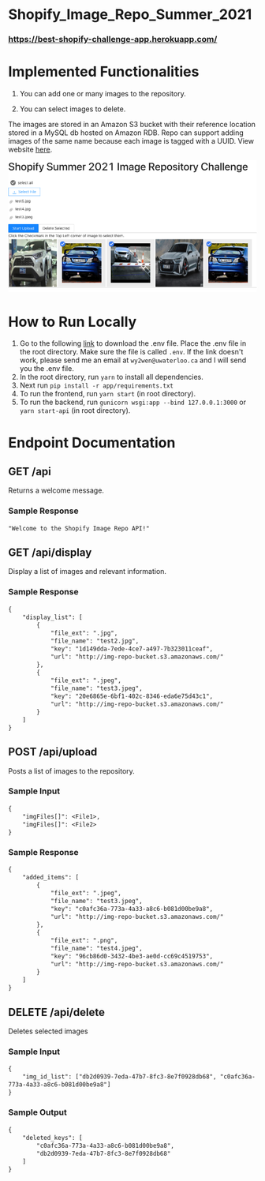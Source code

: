# Shopify_Image_Repo_Summer_2021

### https://best-shopify-challenge-app.herokuapp.com/

# Implemented Functionalities

1. You can add one or many images to the repository.

2. You can select images to delete.

The images are stored in an Amazon S3 bucket with their reference location stored in a MySQL db hosted on Amazon RDB. Repo can support adding images of the same name because each image is tagged with a UUID. View website [here](https://best-shopify-challenge-app.herokuapp.com/).

![](interface.png)

# How to Run Locally

1. Go to the following [link](https://docs.google.com/document/d/1zZ5_eALQw6shdA4u0U7wRMbnGW8Bhl2rWDruE6T-E6M/edit?usp=sharing) to download the .env file. Place the .env file in the root directory. Make sure the file is called `.env`. If the link doesn't work, please send me an email at `wy2wen@uwaterloo.ca` and I will send you the .env file.
2. In the root directory, run `yarn` to install all dependencies.
3. Next run `pip install -r app/requirements.txt`
4. To run the frontend, run `yarn start` (in root directory).
5. To run the backend, run `gunicorn wsgi:app --bind 127.0.0.1:3000` or `yarn start-api` (in root directory).

# Endpoint Documentation

## GET /api
Returns a welcome message.

### Sample Response
```
"Welcome to the Shopify Image Repo API!"
```

## GET /api/display
Display a list of images and relevant information.

### Sample Response
```
{
    "display_list": [
        {
            "file_ext": ".jpg",
            "file_name": "test2.jpg",
            "key": "1d149dda-7ede-4ce7-a497-7b323011ceaf",
            "url": "http://img-repo-bucket.s3.amazonaws.com/"
        },
        {
            "file_ext": ".jpeg",
            "file_name": "test3.jpeg",
            "key": "20e6865e-6bf1-402c-8346-eda6e75d43c1",
            "url": "http://img-repo-bucket.s3.amazonaws.com/"
        }
    ]
}
```

## POST /api/upload
Posts a list of images to the repository.

### Sample Input
```
{
    "imgFiles[]": <File1>,
    "imgFiles[]": <File2>
}
```

### Sample Response
```
{
    "added_items": [
        {
            "file_ext": ".jpeg",
            "file_name": "test3.jpeg",
            "key": "c0afc36a-773a-4a33-a8c6-b081d00be9a8",
            "url": "http://img-repo-bucket.s3.amazonaws.com/"
        },
        {
            "file_ext": ".png",
            "file_name": "test4.jpeg",
            "key": "96cb86d0-3432-4be3-ae0d-cc69c4519753",
            "url": "http://img-repo-bucket.s3.amazonaws.com/"
        }
    ]
}
```

## DELETE /api/delete
Deletes selected images

### Sample Input
```
{
    "img_id_list": ["db2d0939-7eda-47b7-8fc3-8e7f0928db68", "c0afc36a-773a-4a33-a8c6-b081d00be9a8"]
}
```

### Sample Output
```
{
    "deleted_keys": [
        "c0afc36a-773a-4a33-a8c6-b081d00be9a8",
        "db2d0939-7eda-47b7-8fc3-8e7f0928db68"
    ]
}
```
